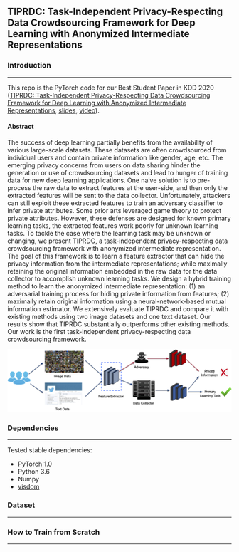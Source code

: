 ## TIPRDC: Task-Independent Privacy-Respecting Data Crowdsourcing Framework for Deep Learning with Anonymized Intermediate Representations
### Introduction
---
This repo is the PyTorch code for our Best Student Paper in KDD 2020 ([TIPRDC: Task-Independent Privacy-Respecting Data Crowdsourcing Framework for Deep Learning with Anonymized Intermediate Representations](https://dl.acm.org/doi/abs/10.1145/3394486.3403125), [slides](https://sites.duke.edu/angli/files/2020/12/KDD20_AngLi.pdf), [video](https://youtu.be/60FPYqXmYgU)).

#### Abstract
The success of deep learning partially benefits from the availability of various large-scale datasets. These datasets are often crowdsourced from individual users and contain private information like gender, age, etc. The emerging privacy concerns from users on data sharing hinder the generation or use of crowdsourcing datasets and lead to hunger of training data for new deep learning applications. One naive solution is to pre-process the raw data to extract features at the user-side, and then only the extracted features will be sent to the data collector. Unfortunately, attackers can still exploit these extracted features to train an adversary classifier to infer private attributes. Some prior arts leveraged game theory to protect private attributes. However, these defenses are designed for known primary learning tasks, the extracted features work poorly for unknown learning tasks. To tackle the case where the learning task may be unknown or changing, we present TIPRDC, a task-independent privacy-respecting data crowdsourcing framework with anonymized intermediate representation. The goal of this framework is to learn a feature extractor that can hide the privacy information from the intermediate representations; while maximally retaining the original information embedded in the raw data for the data collector to accomplish unknown learning tasks. We design a hybrid training method to learn the anonymized intermediate representation: (1) an adversarial training process for hiding private information from features; (2) maximally retain original information using a neural-network-based mutual information estimator. We extensively evaluate TIPRDC and compare it with existing methods using two image datasets and one text dataset. Our results show that TIPRDC substantially outperforms other existing methods. Our work is the first task-independent privacy-respecting data crowdsourcing framework.

![The overview of TIPRDC.](https://github.com/charleslipku/TIPRDC/blob/main/overview.png "The overview of TIPRDC.")



### Dependencies
---
Tested stable dependencies:
* PyTorch 1.0
* Python 3.6
* Numpy
* [visdom](https://github.com/facebookresearch/visdom)

### Dataset
---


### How to Train from Scratch
---
